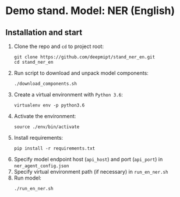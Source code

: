 # Demo stand. Model: NER (English)

## Installation and start
1. Clone the repo and `cd` to project root:
    ```
    git clone https://github.com/deepmipt/stand_ner_en.git
    cd stand_ner_en
    ```
2. Run script to download and unpack model components:
    ```
    ./download_components.sh
    ```   
3. Create a virtual environment with `Python 3.6`:
    ```
    virtualenv env -p python3.6
    ```
4. Activate the environment:
    ```
    source ./env/bin/activate
    ```
5. Install requirements:
    ```
    pip install -r requirements.txt
    ```
6. Specify model endpoint host (`api_host`) and port (`api_port`) in `ner_agent_config.json`
7. Specify virtual environment path (if necessary) in `run_en_ner.sh`
8. Run model:
    ```
    ./run_en_ner.sh
    ```